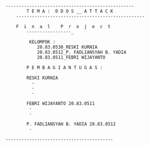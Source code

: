 	-------------------------------------------------        
       		T E M A :  D D O S __ A T T A C K
        -------------------------------------------------
             	
		F  i  n  a  l    P  r  o  j  e  c  t 
			-----------------_

             KELOMPOK :
            	20.83.0530_RESKI KURNIA 
            	20.83.0512_P. FADLIANSYAH B. YADIA
            	20.83.0511_FEBRI WIJAYANTO

            P E M B A G I A N T U G A S :

            RESKI KURNIA 
          	  - 
          	  - 
          	  - 

            FEBRI WIJAYANTO 20.83.0511
          	 - 
          	 -

            P. FADLIANSYAH B. YADIA 20.83.0512
          	 - 
		 
	-----------------------------------------
